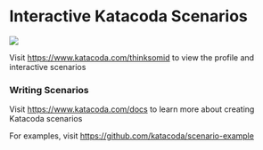 # Interactive Katacoda Scenarios

[![](http://shields.katacoda.com/katacoda/thinksomid/count.svg)](https://www.katacoda.com/thinksomid "Get your profile on Katacoda.com")

Visit https://www.katacoda.com/thinksomid to view the profile and interactive scenarios

### Writing Scenarios
Visit https://www.katacoda.com/docs to learn more about creating Katacoda scenarios

For examples, visit https://github.com/katacoda/scenario-example
